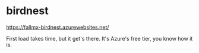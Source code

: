 # birdnest

https://fallmx-birdnest.azurewebsites.net/

First load takes time, but it get's there. It's Azure's free tier, you know how it is.
